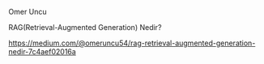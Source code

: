 Omer Uncu

RAG(Retrieval-Augmented Generation) Nedir?

https://medium.com/@omeruncu54/rag-retrieval-augmented-generation-nedir-7c4aef02016a
